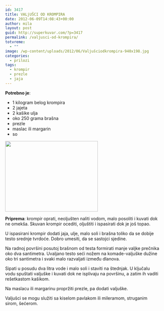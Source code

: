 ```yaml
---
id: 3417
title: VALjUŠCI OD KROMPIRA
date: 2012-06-09T14:08:43+00:00
author: mila
layout: post
guid: http://superkuvar.com/?p=3417
permalink: /valjusci-od-krompira/
totvreme:
  - ""
image: /wp-content/uploads/2012/06/Valjušciodkrompira-940x198.jpg
categories:
  - prilozi
tags:
  - krompir
  - prezle
  - jaja
---
```

**Potrebno je**:

  * 1 kilogram belog krompira
  * 2 jajeta
  * 2 kašike ulja
  * oko 250 grama brašna
  * prezle
  * maslac ili margarin
  * so

<img class="alignnone size-medium wp-image-3418" title="Valjušciodkrompira" src="/wp-content/uploads/2012/06/Valjušciodkrompira-e1339249992189-300x228.jpg" alt="" width="300" height="228" /> 

**Priprema**: krompir oprati, neoljušten naliti vodom, malo posoliti i kuvati dok ne omekša. Skuvan krompir ocediti, oljuštiti i ispasirati dok je još topao.

U ispasirani krompir dodati jaja, ulje, malo soli i brašna toliko da se dobije testo srednje tvrdoće. Dobro umesiti, da se sastojci sjedine.

Na radnoj površini posutoj brašnom od testa formirati manje valjke prečnika oko dva santimetra. Uvaljano testo seći nožem na komade-valjuške dužine oko tri santimetra i svaki malo razvaljati između dlanova.

Sipati u posudu dva litra vode i malo soli i staviti na štednjak. U ključalu vodu spuštati valjuške i kuvati dok ne isplivaju na površinu, a zatim ih vaditi rešetkastom kašikom.

Na maslacu ili margarinu propržiti prezle, pa dodati valjuške.

Valjušci se mogu služiti sa kiselom pavlakom ili mileramom, struganim sirom,   šećerom.